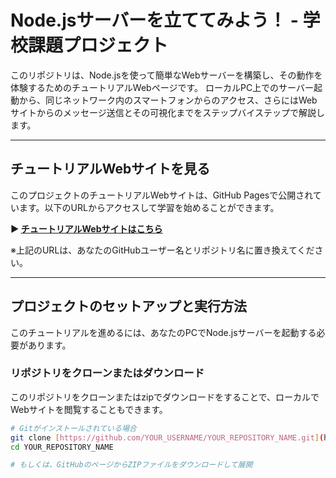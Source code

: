 
# Node.jsサーバーを立ててみよう！ - 学校課題プロジェクト

このリポジトリは、Node.jsを使って簡単なWebサーバーを構築し、その動作を体験するためのチュートリアルWebページです。
ローカルPC上でのサーバー起動から、同じネットワーク内のスマートフォンからのアクセス、さらにはWebサイトからのメッセージ送信とその可視化までをステップバイステップで解説します。

---

## チュートリアルWebサイトを見る

このプロジェクトのチュートリアルWebサイトは、GitHub Pagesで公開されています。以下のURLからアクセスして学習を始めることができます。

**▶️ [チュートリアルWebサイトはこちら](https://kurobapp.github.io/nodejs-tutorial/)**

<p class="note">※上記のURLは、あなたのGitHubユーザー名とリポジトリ名に置き換えてください。</p>

---

## プロジェクトのセットアップと実行方法

このチュートリアルを進めるには、あなたのPCでNode.jsサーバーを起動する必要があります。

### リポジトリをクローンまたはダウンロード

このリポジトリをクローンまたはzipでダウンロードをすることで、ローカルでWebサイトを閲覧することもできます。

```bash
# Gitがインストールされている場合
git clone [https://github.com/YOUR_USERNAME/YOUR_REPOSITORY_NAME.git](https://github.com/YOUR_USERNAME/YOUR_REPOSITORY_NAME.git)
cd YOUR_REPOSITORY_NAME

# もしくは、GitHubのページからZIPファイルをダウンロードして展開
